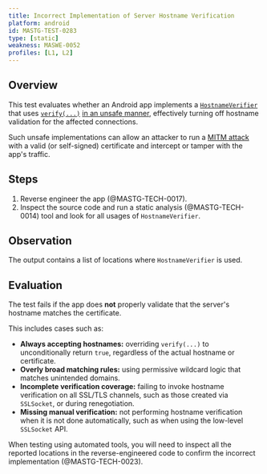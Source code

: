 ```yaml
---
title: Incorrect Implementation of Server Hostname Verification
platform: android
id: MASTG-TEST-0283
type: [static]
weakness: MASWE-0052
profiles: [L1, L2]
---
```


## Overview

This test evaluates whether an Android app implements a [`HostnameVerifier`](https://developer.android.com/reference/javax/net/ssl/HostnameVerifier) that uses [`verify(...)`](https://developer.android.com/reference/javax/net/ssl/HostnameVerifier#verify(java.lang.String,%20javax.net.SSL.SSLSession)) [in an unsafe manner](https://developer.android.com/privacy-and-security/risks/unsafe-hostname), effectively turning off hostname validation for the affected connections.

Such unsafe implementations can allow an attacker to run a [MITM attack](../../../Document/0x04f-Testing-Network-Communication.md#intercepting-network-traffic-through-mitm) with a valid (or self-signed) certificate and intercept or tamper with the app's traffic.

## Steps

1. Reverse engineer the app (@MASTG-TECH-0017).
2. Inspect the source code and run a static analysis (@MASTG-TECH-0014) tool and look for all usages of `HostnameVerifier`.

## Observation

The output contains a list of locations where `HostnameVerifier` is used.

## Evaluation

The test fails if the app does **not** properly validate that the server's hostname matches the certificate.

This includes cases such as:

- **Always accepting hostnames:** overriding `verify(...)` to unconditionally return `true`, regardless of the actual hostname or certificate.
- **Overly broad matching rules:** using permissive wildcard logic that matches unintended domains.
- **Incomplete verification coverage:** failing to invoke hostname verification on all SSL/TLS channels, such as those created via `SSLSocket`, or during renegotiation.
- **Missing manual verification:** not performing hostname verification when it is not done automatically, such as when using the low-level `SSLSocket` API.

When testing using automated tools, you will need to inspect all the reported locations in the reverse-engineered code to confirm the incorrect implementation (@MASTG-TECH-0023).
